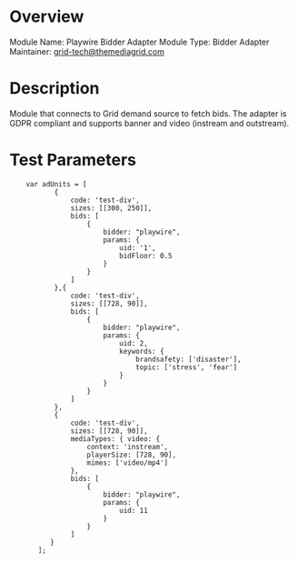 # Overview

Module Name: Playwire Bidder Adapter
Module Type: Bidder Adapter
Maintainer: grid-tech@themediagrid.com

# Description

Module that connects to Grid demand source to fetch bids.
The adapter is GDPR compliant and supports banner and video (instream and outstream).

# Test Parameters
```
    var adUnits = [
           {
               code: 'test-div',
               sizes: [[300, 250]],
               bids: [
                   {
                       bidder: "playwire",
                       params: {
                           uid: '1',
                           bidFloor: 0.5
                       }
                   }
               ]
           },{
               code: 'test-div',
               sizes: [[728, 90]],
               bids: [
                   {
                       bidder: "playwire",
                       params: {
                           uid: 2,
                           keywords: {
                               brandsafety: ['disaster'],
                               topic: ['stress', 'fear']
                           }
                       }
                   }
               ]
           },
           {
               code: 'test-div',
               sizes: [[728, 90]],
               mediaTypes: { video: {
                   context: 'instream',
                   playerSize: [728, 90],
                   mimes: ['video/mp4']
               },
               bids: [
                   {
                       bidder: "playwire",
                       params: {
                           uid: 11
                       }
                   }
               ]
          }
       ];
```
